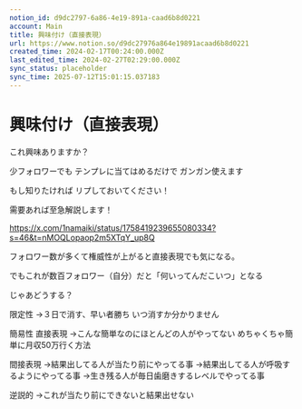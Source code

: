 ```yaml
---
notion_id: d9dc2797-6a86-4e19-891a-caad6b8d0221
account: Main
title: 興味付け（直接表現）
url: https://www.notion.so/d9dc27976a864e19891acaad6b8d0221
created_time: 2024-02-17T00:24:00.000Z
last_edited_time: 2024-02-27T02:29:00.000Z
sync_status: placeholder
sync_time: 2025-07-12T15:01:15.037183
---
```

# 興味付け（直接表現）

これ興味ありますか？

少フォロワーでも
テンプレに当てはめるだけで
ガンガン使えます

もし知りたければ
リプしておいてください！

需要あれば至急解説します！

https://x.com/1namaiki/status/1758419239655080334?s=46&t=nMOQLopaop2m5XTqY_up8Q

フォロワー数が多くて権威性が上がると直接表現でも気になる。

でもこれが数百フォロワー（自分）だと「何いってんだこいつ」となる

じゃあどうする？

限定性
→３日で消す、早い者勝ち
いつ消すか分かりません



簡易性
直接表現
→こんな簡単なのにほとんどの人がやってない
めちゃくちゃ簡単に月収50万行く方法

間接表現
→結果出してる人が当たり前にやってる事
→結果出してる人が呼吸するようにやってる事
→生き残る人が毎日歯磨きするレベルでやってる事


逆説的
→これが当たり前にできないと結果出せない